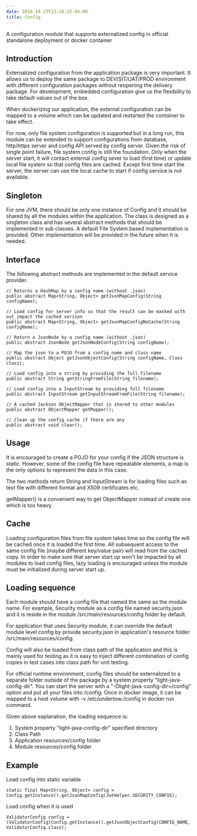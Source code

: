 ```yaml
---
date: 2016-10-23T13:18:22-04:00
title: Config
---
```


A configuration module that supports externalized config in official standalone
deployment or docker container

## Introduction

Externalized configuration from the application package is very important. It
allows us to deploy the same package
to DEV/SIT/UAT/PROD environment with different configuration packages without
reopening the delivery package. For
development, embedded configuration give us the flexibility to take default
values out of the box.


When dockerizing our application, the external configuration can be mapped to a
volume which can be updated and
restarted the container to take effect.

For now, only file system configuration is supported but in a long run, this
module can be extended to support
configurations from database, http/https server and config API served by config
server. Given the risk of single
point failure, file system config is still the foundation. Only when the server
start, it will contact external
config sever to load (first time) or update local file system so that config
files are cached. Except first time
start the server, the server can use the local cache to start if config service
is not available.

## Singleton

For one JVM, there should be only one instance of Config and it should be
shared by all the modules within the application. The class is designed as a
singleton class and has several abstract methods that should be implemented
in sub classes. A default File System based implementation is provided. Other
implementation will be provided in the future when it is needed.
 
## Interface

The following abstract methods are implemented in the default service provider.

```
// Returns a HashMap by a config name (without .json)
public abstract Map<String, Object> getJsonMapConfig(String configName);

// Load config for server info so that the result can be masked with out impact the cached verison
public abstract Map<String, Object> getJsonMapConfigNoCache(String configName);

// Return a JsonNode by a config name (without .json)
public abstract JsonNode getJsonNodeConfig(String configName);

// Map the json to a POJO from a config name and class name
public abstract Object getJsonObjectConfig(String configName, Class clazz);

// Load config into a string by providing the full filename
public abstract String getStringFromFile(String filename);

// Load config into a InputStream by providing full filename
public abstract InputStream getInputStreamFromFile(String filename);

// A cached Jackson ObjectMapper that is shared to other modules
public abstract ObjectMapper getMapper();

// Clean up the config cache if there are any
public abstract void clear();

```

## Usage

It is encouraged to create a POJO for your config if the JSON structure is static.
However, some of the config file have repeatable elements, a map is the only
options to represent the data in this case.

The two methods return String and InputStream is for loading files such as text
file with different format and X509 certificates etc.

getMapper() is a convenient way to get ObjectMapper instead of create one which
is too heavy.


## Cache

Loading configuration files from file system takes time so the config file will
be cached once it is loaded the first time. All subsequent access to the same
config file (maybe different key/value pair) will read from the cached copy.
In order to make sure that server start up won't be impacted by all modules to
load config files, lazy loading is encouraged unless the module must be
initialized during server start up.

## Loading sequence

Each module should have a config file that named the same as the module name.
For example, Security module as a config file named security.json and it is
reside in the module /src/main/resources/config folder by default.

For application that uses Security module, it can override the default module
level config by provide security.json in application's resource
folder /src/main/resources/config.

Config will also be loaded from class path of the application and this is
mainly used for testing as it is easy to inject different combination of
config copies in test cases into class path for unit testing.

For official runtime environment, config files should be externalized to a
separate folder outside of the package by a system property
"light-java-config-dir". You can start the server with
a "-Dlight-java-config-dir=/config" option and put all your files
into /config. Once in docker image, it can be mapped to a host volume
with -v /etc/undertow:/config in docker run command.

Given above explanation, the loading sequence is:

1. System property "light-java-config-dir" specified directory
2. Class Path
3. Application resources/config folder
4. Module resources/config folder

## Example

Load config into static variable

```
static final Map<String, Object> config = Config.getInstance().getJsonMapConfig(JwtHelper.SECURITY_CONFIG);
```

Load config when it is used

```
ValidatorConfig config = (ValidatorConfig)Config.getInstance().getJsonObjectConfig(CONFIG_NAME, ValidatorConfig.class);

```